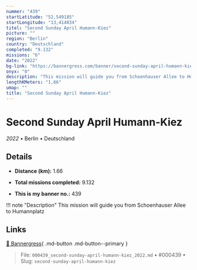```yaml
---
nummer: "439"
startLatitude: "52,549185"
startLongitude: "13,414034"
titel: "Second Sunday April Humann-Kiez"
picture: ""
region: "Berlin"
country: "Deutschland"
completed: "9.132"
missions: "6"
date: "2022"
bg-link: "https://bannergress.com/banner/second-sunday-april-humann-kiez-f876"
onyx: "0"
description: "This mission will guide you from Schoenhauser Allee to Humannplatz"
lengthKMeters: "1,66"
umap: ""
title: "Second Sunday April Humann-Kiez"
---
```

# Second Sunday April Humann-Kiez

*2022* • Berlin • Deutschland



## Details
- **Distance (km):** 1.66

- **Total missions completed:** 9.132
- **This is my banner no.:** 439


!!! note "Description"
    This mission will guide you from Schoenhauser Allee to Humannplatz



## Links
[🔗 Bannergress](https://bannergress.com/banner/second-sunday-april-humann-kiez-f876){ .md-button .md-button--primary }



> File: `000439_second-sunday-april-humann-kiez_2022.md` • #000439 • Slug: `second-sunday-april-humann-kiez`

